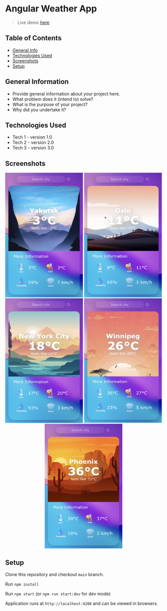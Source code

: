 # Angular Weather App

> Live demo [here](https://yuliazherebtsova.github.io/angular-weather-app/).

## Table of Contents

- [General Info](#general-information)
- [Technologies Used](#technologies-used)
- [Screenshots](#screenshots)
- [Setup](#setup)

## General Information

- Provide general information about your project here.
- What problem does it (intend to) solve?
- What is the purpose of your project?
- Why did you undertake it?
<!-- You don't have to answer all the questions - just the ones relevant to your project. -->

## Technologies Used

- Tech 1 - version 1.0
- Tech 2 - version 2.0
- Tech 3 - version 3.0

## Screenshots

<p align="center">
  <img src="./src/assets/screenshots/1.PNG" width="250" height="400">
  <img src="./src/assets/screenshots/2.PNG" width="250" height="400">
  <img src="./src/assets/screenshots/3.PNG" width="250" height="400">
  <img src="./src/assets/screenshots/4.PNG" width="250" height="400">
  <img src="./src/assets/screenshots/5.PNG" width="250" height="400">
</p>

## Setup

Clone this repository and checkout `main` branch.

Run `npm install`

Run `npm start` (or `npm run start:dev` for dev mode)

Application runs at `http://localhost:4200` and can be viewed in browsers.
